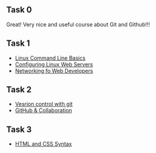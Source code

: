 <h2>Task 0</h2>

Great! Very nice and useful course about Git and Github!!!

<h2>Task 1</h2>
<ul>
	<li><a href="task_01/linux_command_line_basics.jpg">Linux Command Line Basics</a></li>
	<li><a href="task_01/configuring_linux_web_servers.jpg">Configuring Linux Web Servers</a></li>
	<li><a href="task_01/networking_for_web_developers.jpg">Networking fo Web Developers</a></li>
</ul>

<h2>Task 2</h2>
<ul>
	<li><a href="task_02/version_control_with_git.jpg">Vesrion control with git</a></li>
	<li><a href="task_02/github_&_collaboration.jpg">GitHub & Collaboration</a></li>
</ul>

<h2>Task 3</h2>
<ul>
	<li><a href="task_03/html_and_css_syntax.jpg">HTML and CSS Syntax</a></li>
</ul>